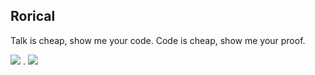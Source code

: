 ## Rorical

Talk is cheap, show me your code.
Code is cheap, show me your proof.

![](https://github-readme-stats.vercel.app/api?username=Rorical&show_icons=true&theme=dracula)
.
![](https://github-readme-stats.vercel.app/api/top-langs/?username=Rorical&layout=compact&theme=dracula)

